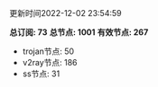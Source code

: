 更新时间2022-12-02 23:54:59

**总订阅: 73**
**总节点: 1001**
**有效节点: 267**
- trojan节点: 50
- v2ray节点: 186
- ss节点: 31
